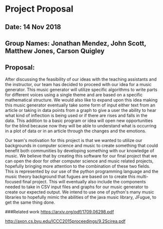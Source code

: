 # Project Proposal

## Date: 14 Nov 2018
## Group Names: Jonathan Mendez, John Scott, Matthew Jones, Carson Quigley

## Proposal:

After discussing the feasibility of our ideas with the teaching assistants and
the instructor, our team has decided to proceed with our idea for a music
generator. This music generator will utilize specific algorithms to write parts for different voices using a single theme and are based on a specific mathematical
structure. We would also like to expand upon this idea making this music generator
eventually take some form of input either text from an article or taking in data
points from a graph to give a user the ability to hear what kind of inflection
is being used or if there are rises and falls in the data. This addition to a
basic program or idea will open new opportunities for the blind because now they
will be able to understand what is occurring in a plot of data or in an article
through the changes and the emotions.

Our team's motivation for this project is that we wanted to utilize our backgrounds
in computer science and music to create something that could benefit both communities by developing something with our knowledge of music. We believe that by creating
this software for our final project that we can open the door for other computer science and music related projects, hopefully bringing more attention to the combination of these two fields. This is represented by our use of the python programming language and the music theory background that fugues are based on to create this multi-focused final project. This will eventually also include the components needed to take in CSV input files and graphs for our music generator to create our expected output. We intend to use one of python's many music libraries
to hopefully mimic the abilities of the java music library, JFugue, to get the same thing done.

###Related work
https://arxiv.org/pdf/1709.06298.pdf

http://axon.cs.byu.edu/ICCC2015proceedings/9.2Scirea.pdf
